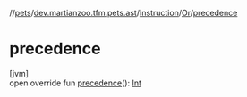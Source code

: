 //[pets](../../../../index.md)/[dev.martianzoo.tfm.pets.ast](../../index.md)/[Instruction](../index.md)/[Or](index.md)/[precedence](precedence.md)

# precedence

[jvm]\
open override fun [precedence](precedence.md)(): [Int](https://kotlinlang.org/api/latest/jvm/stdlib/kotlin/-int/index.html)
